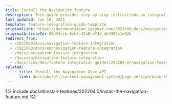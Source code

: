 ```yaml
---
title: Install the Navigation feature
description: This guide provides step-by-step instructions on integrating Navigation feature into your project.
last_updated: Jun 16, 2021
template: feature-integration-guide-template
originalLink: https://documentation.spryker.com/2021080/docs/navigation-feature-integration
originalArticleId: 08d33ccb-6cb3-42a0-b74d-db3302c1e32b
redirect_from:
  - /2021080/docs/navigation-feature-integration
  - /2021080/docs/en/navigation-feature-integration
  - /docs/navigation-feature-integration
  - /docs/en/navigation-feature-integration
  - /docs/scos/dev/feature-integration-guides/202204.0/navigation-feature-integration.html
related:
    - title: Install the Navigation Glue API
      link: docs/pbc/all/content-management-system/page.version/base-shop/install-and-upgrade/install-glue-api/install-the-navigation-glue-api.html
---
```


{% include pbc/all/install-features/202204.0/install-the-navigation-feature.md %} <!-- To edit, see /_includes/pbc/all/install-features/202204.0/install-the-navigation-feature.md -->
